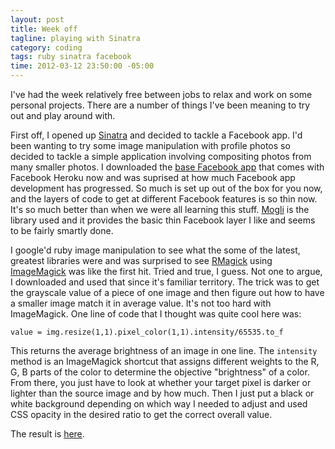 ```yaml
---
layout: post
title: Week off
tagline: playing with Sinatra
category: coding
tags: ruby sinatra facebook
time: 2012-03-12 23:50:00 -05:00
---
```

I've had the week relatively free between jobs to relax and work on some personal projects. There are a number of things I've been meaning to try out and play around with.

First off, I opened up [Sinatra](http://www.sinatrarb.com) and decided to tackle a Facebook app. I'd been wanting to try some image manipulation with profile photos so decided to tackle a simple application involving compositing photos from many smaller photos. I downloaded the [base Facebook app](http://devcenter.heroku.com/articles/facebook) that comes with Facebook Heroku now and was suprised at how much Facebook app development has progressed. So much is set up out of the box for you now, and the layers of code to get at different Facebook features is so thin now. It's so much better than when we were all learning this stuff. [Mogli](https://github.com/mmangino/mogli) is the library used and it provides the basic thin Facebook layer I like and seems to be fairly smartly done.

I google'd ruby image manipulation to see what the some of the latest, greatest libraries were and was surprised to see [RMagick](https://github.com/rmagick/rmagick) using [ImageMagick](http://www.imagemagick.org) was like the first hit. Tried and true, I guess. Not one to argue, I downloaded and used that since it's familiar territory. The trick was to get the grayscale value of a piece of one image and then figure out how to have a smaller image match it in average value. It's not too hard with ImageMagick. One line of code that I thought was quite cool here was:

    value = img.resize(1,1).pixel_color(1,1).intensity/65535.to_f

This returns the average brightness of an image in one line. The `intensity` method is an ImageMagick shortcut that assigns different weights to the R, G, B parts of the color to determine the objective "brightness" of a color. From there, you just have to look at whether your target pixel is darker or lighter than the source image and by how much. Then I just put a black or white background depending on which way I needed to adjust and used CSS opacity in the desired ratio to get the correct overall value.

The result is [here](http://panels.herokuapp.com).